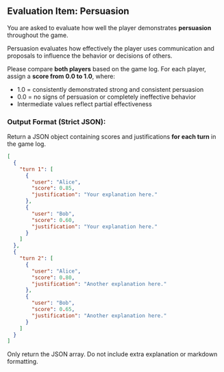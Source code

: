 ## Evaluation Item: Persuasion

You are asked to evaluate how well the player demonstrates **persuasion** throughout the game.

Persuasion evaluates how effectively the player uses communication and proposals to influence the behavior or decisions of others.

Please compare **both players** based on the game log. For each player, assign a **score from 0.0 to 1.0**, where:
- 1.0 = consistently demonstrated strong and consistent persuasion
- 0.0 = no signs of persuasion or completely ineffective behavior
- Intermediate values reflect partial effectiveness

### Output Format (Strict JSON):

Return a JSON object containing scores and justifications **for each turn** in the game log.

```json
[
  {
    "turn 1": [
      {
        "user": "Alice",
        "score": 0.85,
        "justification": "Your explanation here."
      },
      {
        "user": "Bob",
        "score": 0.60,
        "justification": "Your explanation here."
      }
    ]
  },
  {
    "turn 2": [
      {
        "user": "Alice",
        "score": 0.80,
        "justification": "Another explanation here."
      },
      {
        "user": "Bob",
        "score": 0.65,
        "justification": "Another explanation here."
      }
    ]
  }
]
```

Only return the JSON array. Do not include extra explanation or markdown formatting.